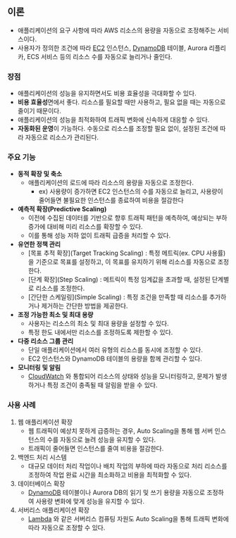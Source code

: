 ## 이론

- 애플리케이션의 요구 사항에 따라 AWS 리소스의 용량을 자동으로 조정해주는 서비스이다.
- 사용자가 정의한 조건에 따라 [EC2](https://www.notion.so/EC2-c034da11d05c481d9e37fbc115c340fd?pvs=21) 인스턴스, [DynamoDB](https://www.notion.so/DynamoDB-26336a6a08ac48c98aa3dea8cfac08c9?pvs=21) 테이블, Aurora 리플리카, ECS 서비스 등의 리소스 수를 자동으로 늘리거나 줄인다.

### 장점

- 애플리케이션의 성능을 유지하면서도 비용 효율성을 극대화할 수 있다.
- **비용 효율성**면에서 좋다. 리소스를 필요할 때만 사용하고, 필요 없을 때는 자동으로 줄이기 때문이다.
- 애플리케이션의 성능을 최적화하여 트래픽 변화에 신속하게 대응할 수 있다.
- **자동화된 운영**이 가능하다. 수동으로 리소스를 조정할 필요 없이, 설정된 조건에 따라 자동으로 리소스가 관리된다.

### 주요 기능

- **동적 확장 및 축소**
    - 애플리케이션의 로드에 따라 리소스의 용량을 자동으로 조정한다.
        - ex) 사용량이 증가하면 EC2 인스턴스의 수를 자동으로 늘리고, 사용량이 줄어들면 불필요한 인스턴스를 종료하여 비용을 절감한다
- **예측적 확장(Predictive Scaling)**
    - 이전에 수집된 데이터를 기반으로 향후 트래픽 패턴을 예측하여, 예상되는 부하 증가에 대비해 미리 리소스를 확장할 수 있다.
    - 이를 통해 성능 저하 없이 트래픽 급증을 처리할 수 있다.
- **유연한 정책 관리**
    - [목표 추적 확장](Target Tracking Scaling) : 특정 메트릭(ex. CPU 사용률)을 기준으로 목표를 설정하고, 이 목표를 유지하기 위해 리소스를 자동으로 조정한다.
    - [단계 확장](Step Scaling) : 메트릭이 특정 임계값을 초과할 때, 설정된 단계별로 리소스를 조정한다.
    - [간단한 스케일링](Simple Scaling) : 특정 조건을 만족할 때 리소스를 추가하거나 제거하는 간단한 방법을 제공한다.
- **조정 가능한 최소 및 최대 용량**
    - 사용자는 리소스의 최소 및 최대 용량을 설정할 수 있다.
    - 특정 한도 내에서만 리소스를 조정하도록 제한할 수 있다.
- **다중 리소스 그룹 관리**
    - 단일 애플리케이션에서 여러 유형의 리소스를 동시에 조정할 수 있다.
    - EC2 인스턴스와 DynamoDB 테이블의 용량을 함께 관리할 수 있다.
- **모니터링 및 알림**
    - [CloudWatch](https://www.notion.so/CloudWatch-38d8dadb80a343eb96e5163d127655a1?pvs=21) 와 통합되어 리소스의 상태와 성능을 모니터링하고, 문제가 발생하거나 특정 조건이 충족될 때 알림을 받을 수 있다.

### 사용 사례

1. 웹 애플리케이션 확장
    - 웹 트래픽이 예상치 못하게 급증하는 경우, Auto Scaling을 통해 웹 서버 인스턴스의 수를 자동으로 늘려 성능을 유지할 수 있다.
    - 트래픽이 줄어들면 인스턴스를 줄여 비용을 절감한다.
2. 백엔드 처리 시스템
    - 대규모 데이터 처리 작업이나 배치 작업의 부하에 따라 자동으로 처리 리소스를 조정하여 작업 완료 시간을 최소화하고 비용을 최적화할 수 있다.
3. 데이터베이스 확장
    - [DynamoDB](https://www.notion.so/DynamoDB-26336a6a08ac48c98aa3dea8cfac08c9?pvs=21) 테이블이나 Aurora DB의 읽기 및 쓰기 용량을 자동으로 조정하여 사용량 변화에 맞게 성능을 유지할 수 있다.
4. 서버리스 애플리케이션 확장
    - [Lambda](https://www.notion.so/Lambda-28875ce473e84a03b224d5abbca126a6?pvs=21) 와 같은 서버리스 컴퓨팅 자원도 Auto Scaling을 통해 트래픽 변화에 따라 자동으로 조정할 수 있다.
